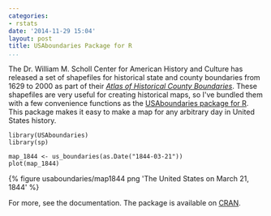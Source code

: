 ```yaml
---
categories:
- rstats
date: '2014-11-29 15:04'
layout: post
title: USAboundaries Package for R
...
```


The Dr. William M. Scholl Center for American History and Culture has released a set of shapefiles for historical state and county boundaries from 1629 to 2000 as part of their *[Atlas of Historical County Boundaries](http://publications.newberry.org/ahcbp/)*. These shapefiles are very useful for creating historical maps, so I've bundled them with a few convenience functions as the [USAboundaries package for R](https://github.com/ropensci/usaboundaries). This package makes it easy to make a map for any arbitrary day in United States history.

    library(USAboundaries)
    library(sp)

    map_1844 <- us_boundaries(as.Date("1844-03-21"))
    plot(map_1844)

{% figure usaboundaries/map1844 png 'The United States on March 21, 1844' %}

<!--more-->

For more, see the documentation. The package is available on [CRAN](http://cran.rstudio.org/web/packages/USAboundaries/index.html).
